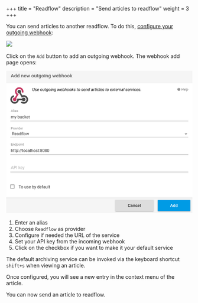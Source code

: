 +++
title = "Readflow"
description = "Send articles to readflow"
weight = 3
+++

You can send articles to another readflow.
To do this, [configure your outgoing webhook](https://readflow.app/settings/integrations):

![](../../incoming-webhook/integrations.png)

Click on the `Add` button to add an outgoing webhook.
The webhook add page opens:

![](images/config.png)

1. Enter an alias
1. Choose `Readflow` as provider
1. Configure if needed the URL of the service
1. Set your API key from the incoming webhook
1. Click on the checkbox if you want to make it your default service

The default archiving service can be invoked via the keyboard shortcut `shift+s` when viewing an article.

Once configured, you will see a new entry in the context menu of the article.

You can now send an article to readflow.
